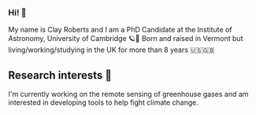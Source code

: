 ### Hi! 👋

My name is Clay Roberts and I am a PhD Candidate at the Institute of Astronomy, University of Cambridge 🪐🔭 Born and raised in Vermont but living/working/studying in the UK for more than 8 years 🇺🇸🇬🇧

## Research interests 🔬

I'm currently working on the remote sensing of greenhouse gases and am interested in developing tools to help fight climate change. 

<!--
**Clayton-Roberts/Clayton-Roberts** is a ✨ _special_ ✨ repository because its `README.md` (this file) appears on your GitHub profile.

Here are some ideas to get you started:

- 🔭 I’m currently working on ...
- 🌱 I’m currently learning ...
- 👯 I’m looking to collaborate on ...
- 🤔 I’m looking for help with ...
- 💬 Ask me about ...
- 📫 How to reach me: ...
- 😄 Pronouns: ...
- ⚡ Fun fact: ...
-->
